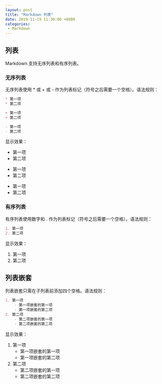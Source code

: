 ```yaml
---
layout: post
title: "Markdown 列表"
date: 2019-11-19 11:30:00 +0800
categories: 
 - Markdown
---
```


## 列表

Markdown 支持无序列表和有序列表。

<!-- more -->

### 无序列表

无序列表使用 \* 或 \+ 或 \- 作为列表标记（符号之后需要一个空格）。语法规则：
```markdown
* 第一项
* 第二项

+ 第一项
+ 第二项

- 第一项
- 第二项
```
显示效果：

* 第一项
* 第二项

+ 第一项
+ 第二项

- 第一项
- 第二项

### 有序列表

有序列表使用数字和 \. 作为列表标记（符号之后需要一个空格）。语法规则：
```markdown
1. 第一项
2. 第二项
```
显示效果：

1. 第一项
2. 第二项

## 列表嵌套

列表嵌套只需在子列表前添加四个空格。语法规则：
```markdown
1. 第一项
    - 第一项嵌套的第一项
    - 第一项嵌套的第二项
2. 第二项
    - 第二项嵌套的第一项
    - 第二项嵌套的第二项
```
显示效果：

1. 第一项
    - 第一项嵌套的第一项
    - 第一项嵌套的第二项
2. 第二项
    - 第二项嵌套的第一项
    - 第二项嵌套的第二项
